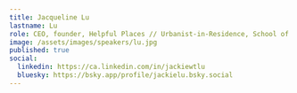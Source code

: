 ```yaml
---
title: Jacqueline Lu
lastname: Lu
role: CEO, founder, Helpful Places // Urbanist-in-Residence, School of Cities, University of Toronto
image: /assets/images/speakers/lu.jpg
published: true
social:
  linkedin: https://ca.linkedin.com/in/jackiewtlu
  bluesky: https://bsky.app/profile/jackielu.bsky.social
---
```

